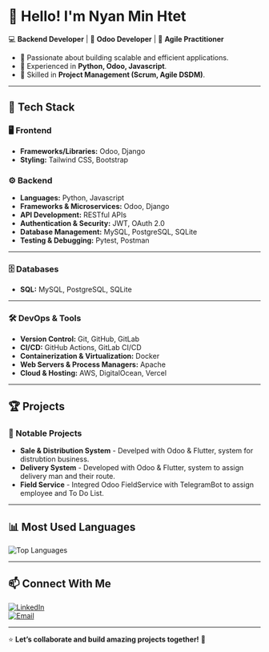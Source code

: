 # 👋 Hello! I'm Nyan Min Htet

💻 **Backend Developer** | 🎨 **Odoo Developer** | 🚀 **Agile Practitioner**

- 🔹 Passionate about building scalable and efficient applications.
- 🔹 Experienced in **Python, Odoo, Javascript**.
- 🔹 Skilled in **Project Management (Scrum, Agile DSDM)**.

---

## 🔧 Tech Stack  

### 🖥️ **Frontend**  
- **Frameworks/Libraries:** Odoo, Django
- **Styling:** Tailwind CSS, Bootstrap  

### ⚙️ **Backend**

* **Languages:** Python, Javascript
* **Frameworks & Microservices:** Odoo, Django
* **API Development:** RESTful APIs
* **Authentication & Security:** JWT, OAuth 2.0
* **Database Management:** MySQL, PostgreSQL, SQLite
* **Testing & Debugging:** Pytest, Postman
---

### 🗄️ **Databases**

* **SQL:** MySQL, PostgreSQL, SQLite
---

### 🛠 **DevOps & Tools**

* **Version Control:** Git, GitHub, GitLab
* **CI/CD:** GitHub Actions, GitLab CI/CD
* **Containerization & Virtualization:** Docker
* **Web Servers & Process Managers:**  Apache
* **Cloud & Hosting:** AWS, DigitalOcean, Vercel

---

## 🏆 Projects  
### 🚀 Notable Projects

- **Sale & Distribution System** - Develped with Odoo & Flutter, system for distrubtion business.
- **Delivery System** - Developed with Odoo & Flutter, system to assign delivery man and their route.
- **Field Service** - Integred Odoo FieldService with TelegramBot to assign employee and To Do List.

---

## 📊 Most Used Languages

![Top Languages](https://github-readme-stats.vercel.app/api/top-langs/?username=NyanMinHtet&layout=compact&theme=radical)  

---

## 📫 Connect With Me  
[![LinkedIn](https://img.shields.io/badge/LinkedIn-Profile-blue?style=flat-square&logo=linkedin)](https://www.linkedin.com/in/nyanminhtet-pf/)  
[![Email](https://img.shields.io/badge/Email-Contact-red?style=flat-square&logo=gmail)](mailto:nyanminhtet178004@gmail.com)  

---

⭐ **Let’s collaborate and build amazing projects together!** 🚀
